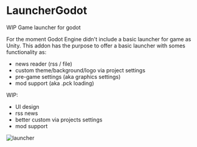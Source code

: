 # LauncherGodot

WIP Game launcher for godot

For the moment Godot Engine didn't include a basic launcher for game as Unity.
This addon has the purpose to offer a basic launcher with somes functionality as:

- news reader (rss / file)
- custom theme/background/logo via project settings
- pre-game settings (aka graphics settings)
- mod support (aka .pck loading)


WIP:
- UI design
- rss news
- better custom via projects settings
- mod support


![launcher](https://user-images.githubusercontent.com/22189681/159491654-6f4d8984-703f-4516-a403-b9397d6c45ee.PNG)
